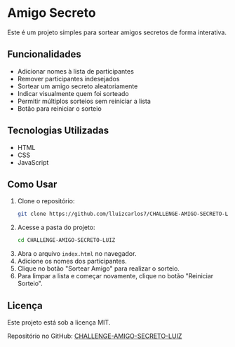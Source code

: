 
# Amigo Secreto  

Este é um projeto simples para sortear amigos secretos de forma interativa.  

## Funcionalidades  
- Adicionar nomes à lista de participantes  
- Remover participantes indesejados  
- Sortear um amigo secreto aleatoriamente  
- Indicar visualmente quem foi sorteado  
- Permitir múltiplos sorteios sem reiniciar a lista  
- Botão para reiniciar o sorteio  

## Tecnologias Utilizadas  
- HTML  
- CSS  
- JavaScript  

## Como Usar  
1. Clone o repositório:  
   ```bash
   git clone https://github.com/lluizcarlos7/CHALLENGE-AMIGO-SECRETO-LUIZ.git
   ```  
2. Acesse a pasta do projeto:  
   ```bash
   cd CHALLENGE-AMIGO-SECRETO-LUIZ
   ```  
3. Abra o arquivo `index.html` no navegador.  
4. Adicione os nomes dos participantes.  
5. Clique no botão "Sortear Amigo" para realizar o sorteio.  
6. Para limpar a lista e começar novamente, clique no botão "Reiniciar Sorteio".  


## Licença  
Este projeto está sob a licença MIT.  

Repositório no GitHub: [CHALLENGE-AMIGO-SECRETO-LUIZ](https://github.com/lluizcarlos7/CHALLENGE-AMIGO-SECRETO-LUIZ)  

